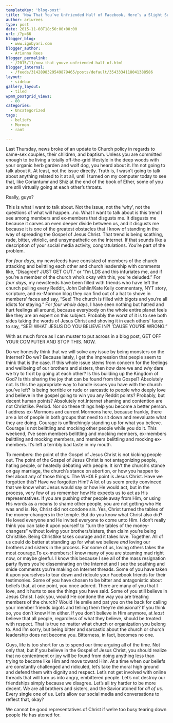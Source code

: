 ```yaml
---
templateKey: 'blog-post'
title: 'Now That You’ve Unfriended Half of Facebook, Here’s a Slight Suggestion: STOP IT!'
author: ariwrees
type: post
date: 2015-11-08T18:50:00+00:00
url: /?p=66
blogger_blog:
  - www.igobyari.com
blogger_author:
  - Arianna Rees
blogger_permalink:
  - /2015/11/now-that-youve-unfriended-half-of.html
blogger_internal:
  - /feeds/3142898329549879465/posts/default/3543334118041388586
layout:
  - sidebar
gallery_layout:
  - tiled
wpmm_postgrid_views:
  - 80
categories:
  - Uncategorized
tags:
  - beliefs
  - Mormon
  - rant

---
```

Last Thursday, news broke of an update to Church policy in regards to same-sex couples, their children, and baptism. Unless you are committed enough to be living a totally off-the-grid lifestyle in the deep woods with your organic herb garden and wolf dog, you heard about it. I’m not going to talk about it. At least, not the issue directly. Truth is, I wasn’t going to talk about anything related to it at all, until I turned on my computer today to see that, like Coriantumr and Shiz at the end of the book of Ether, some of you are _still_ virtually going at each other’s throats.

Really, guys?

This is what I want to talk about. Not the issue, not the ‘why’, not the questions of what will happen…no. What I want to talk about is this trend I see among members and ex-members that disgusts me. It disgusts me because it carves an even deeper divide between us, and it disgusts me because it is one of the greatest obstacles that I know of standing in the way of spreading the Gospel of Jesus Christ. That trend is being scathing, rude, bitter, vitriolic, and unsympathetic on the Internet. If that sounds like a description of your social media activity, congratulations. You’re part of the problem.

For _four days_, my newsfeeds have consisted of members of the church attacking and belittling each other and church leadership with comments like, “Disagree? JUST GET OUT.” or “I’m LDS and this infuriates me, and if you’re a member of the church who’s okay with this, you’re deluded.” For _four days_, my newsfeeds have been filled with friends who have left the church pulling every Reddit, John Dehlin/Kate Kelly commentary, NYT story, scripture, and ex-Mormon blog they can find out of a hat to shove in members’ faces and say, “See! The church is filled with bigots and you’re all idiots for staying.” For _four whole days_, I have seen nothing but hatred and hurt feelings all around, because everybody on the whole entire planet feels like they are an expert on this subject. Probably the worst of it is to see both sides taking the words of Jesus Christ and shoving it in each others’ faces to say, “SEE! WHAT JESUS DO YOU BELIEVE IN?! ‘CAUSE YOU’RE WRONG.”

With as much force as I can muster to put across in a blog post, GET OFF YOUR COMPUTER AND STOP THIS. NOW.

Do we honestly think that we will solve any issue by being monsters on the Internet? Do we? Because lately, I get the impression that people seem to think that is the case. If this whole issue stems from concern for the feelings and wellbeing of our brothers and sisters, then _how_ dare we and _why_ dare we try to fix it by going at each other? Is this building up the Kingdom of God? Is this sharing the joy that can be found from the Gospel? Absolutely not. Is this the appropriate way to handle issues you have with the church you’ve left? Is being horrible or rude or sarcastic to people who deeply love and believe in the gospel going to win you any Reddit points? Probably, but decent human points? Absolutely not.Internet shaming and contention are not Christlike. Period. Nor do these things help you become a better person. I address ex-Mormons and current Mormons here, because frankly, there are a lot of people in both groups that need to sit down and reevaluate what they are doing. Courage is unflinchingly standing up for what you believe. Courage is not belittling and mocking other people while you do it. This weekend, I’ve seen members belittling and mocking members, ex-members belittling and mocking members, and members belittling and mocking ex-members. It’s left a terribly bad taste in my mouth.

To members: the point of the Gospel of Jesus Christ is not kicking people out. The point of the Gospel of Jesus Christ is not antagonizing people, hating people, or heatedly debating with people. It isn’t the church’s stance on gay marriage, the church’s stance on abortion, or how you happen to feel about any of those things. The WHOLE point is Jesus Christ. Have we forgotten this? Have we forgotten Him? A lot of us seem pretty convinced that we know what Jesus would say or how He would act, but in the process, very few of us remember how He expects us to act as His representatives. If you are pushing other people away from Him, or using His words as a means to shame other people, you are not getting who He was and is. No, Christ did not condone sin. Yes, Christ turned the tables of the money-changers in the temple. But do you know what Christ also did? He loved everyone and He invited everyone to come unto Him. I don’t really think you can take it upon yourself to “turn the tables of the money-changers” without loving your brothers/sisters, then claim you’re being Christlike. Being Christlike takes courage and it takes love. Together. All of us could do better at standing up for what we believe _and_ loving our brothers and sisters in the process. For some of us, loving others takes the most courage.To ex-members: I know many of you are steaming mad right now, or maybe gleeful. I know this because I see all of the mass resignation party flyers you’re disseminating on the Internet and I see the scathing and snide comments you’re making on Internet threads. Some of you have taken it upon yourselves to tear down and ridicule your Facebook friends for their testimonies. Some of you have chosen to be bitter and antagonistic about beliefs that, at one point, you once adored. There are many of you that I love, and it hurts to see the things you have said. Some of you still believe in Jesus Christ. I ask you, would He condone the way you are treating members of the church? Would He smile and pat you on the back for calling your member friends bigots and telling them they’re delusional? If you think so, you don’t know Him either. If you don’t believe in Him anymore, at _least_ believe that all people, regardless of what they believe, should be treated with respect. That is true no matter what church or organization you belong to. And I’m sorry, but being bitter and sarcastic about the church or church leadership does not become you. Bitterness, in fact, becomes no one.

Guys, life is too short for us to spend our time arguing all of the time. Not only that, but if you believe in the Gospel of Jesus Christ, you should realize that no contentment or joy will be found from doing anything less than trying to become like Him and move toward Him. At a time when our beliefs are constantly challenged and ridiculed, let’s take the moral high ground and defend them with dignity and respect. Let’s not get involved with online threads that will turn us into angry, embittered people. Let’s not destroy our friendships simply because we disagree. Let’s all try harder to be more decent. We are all brothers and sisters, and the Savior atoned for _all of us_. Every single one of us. Let’s allow our social media and conversations to reflect that, okay?

We cannot be good representatives of Christ if we’re too busy tearing down people He has atoned for.